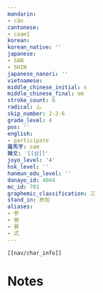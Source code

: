 ```yaml
---
mandarin:
- cān
cantonese:
- caam1
korean:
korean_native: ''
japanese:
- SAN
- SHIN
japanese_nanori: ''
vietnamese:
middle_chinese_initial: s
middle_chinese_final: ɑm
stroke_count: 8
radical: 厶
skip_number: 2-2-6
grade_level: 4
pos: ''
english:
- participate
羅馬字: sam
韓文: '[[삼]]'
joyo_level: '4'
hsk_level: ''
hanmun_edu_level: ''
danayo_id: 4044
mc_id: 701
graphemic_classification: 三
stand_in: 参加
aliases:
- 參
- 叁
- 蔘
- 弎
---
```

```meta-bind-embed
[[nav/char_info]]
```

# Notes
